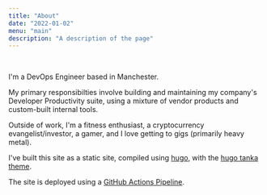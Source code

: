 ```yaml
---
title: "About"
date: "2022-01-02"
menu: "main"
description: "A description of the page"
---
```


<br />

I'm a DevOps Engineer based in Manchester.

My primary responsibilties involve building and maintaining my company's Developer Productivity suite, using a mixture of vendor products and custom-built internal tools.

Outside of work, I'm a fitness enthusiast, a cryptocurrency evangelist/investor, a gamer, and I love getting to gigs (primarily heavy metal).

I've built this site  as a static site, compiled using [hugo](https://gohugo.io/), with the [hugo tanka theme](https://github.com/nanxstats/hugo-tanka).

The site is deployed using a [GitHub Actions Pipeline](https://github.com/angusjellis/personal-site/blob/main/.github/workflows/gh-pages.yaml).